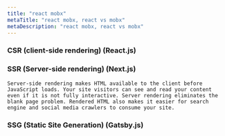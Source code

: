```yaml
---
title: "react mobx"
metaTitle: "react mobx, react vs mobx"
metaDescription: "react mobx, react vs mobx"
---
```



### CSR (client-side rendering) (React.js)




### SSR (Server-side rendering) (Next.js)
```
Server-side rendering makes HTML available to the client before JavaScript loads. Your site visitors can see and read your content even if it is not fully interactive. Server rendering eliminates the blank page problem. Rendered HTML also makes it easier for search engine and social media crawlers to consume your site. 
```



### SSG (Static Site Generation) (Gatsby.js)
